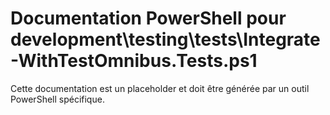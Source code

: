 # Documentation PowerShell pour development\testing\tests\Integrate-WithTestOmnibus.Tests.ps1

Cette documentation est un placeholder et doit être générée par un outil PowerShell spécifique.
